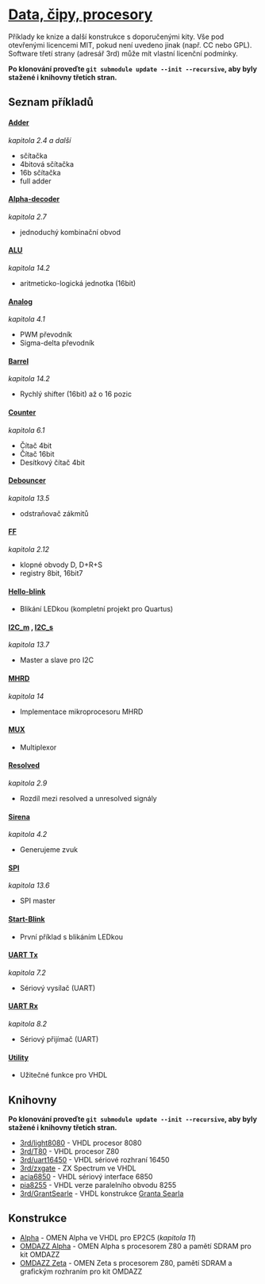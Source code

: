 # [Data, čipy, procesory](https://datacipy.cz/)

Příklady ke knize a další konstrukce s doporučenými kity. Vše pod otevřenými licencemi MIT, pokud není uvedeno jinak (např. CC nebo GPL). Software třetí strany (adresář 3rd) může mít vlastní licenční podmínky.

**Po klonování proveďte `git submodule update --init --recursive`, aby byly stažené i knihovny třetích stran.**

## Seznam příkladů

#### [Adder](./adder)

_kapitola 2.4 a další_

- sčítačka
- 4bitová sčítačka
- 16b sčítačka
- full adder

#### [Alpha-decoder](./alpha-decoder)

_kapitola 2.7_

- jednoduchý kombinační obvod

#### [ALU](./alu)

_kapitola 14.2_

- aritmeticko-logická jednotka (16bit)

#### [Analog](./analog)

_kapitola 4.1_

- PWM převodník
- Sigma-delta převodník

#### [Barrel](./barrel)

_kapitola 14.2_

- Rychlý shifter (16bit) až o 16 pozic

#### [Counter](./counter)

_kapitola 6.1_

- Čítač 4bit
- Čítač 16bit
- Desítkový čítač 4bit

#### [Debouncer](./debouncer)

_kapitola 13.5_

- odstraňovač zákmitů

#### [FF](./ff)

_kapitola 2.12_

- klopné obvody D, D+R+S
- registry 8bit, 16bit7

#### [Hello-blink](./hello-blink)

- Blikání LEDkou (kompletní projekt pro Quartus)

#### [I2C_m](./i2c_m) , [I2C_s](./i2c_s)

_kapitola 13.7_

- Master a slave pro I2C

#### [MHRD](./MHRD)

_kapitola 14_

- Implementace mikroprocesoru MHRD

#### [MUX](./mux)

- Multiplexor

#### [Resolved](./resolved)

_kapitola 2.9_

- Rozdíl mezi resolved a unresolved signály

#### [Sirena](./sirena)

_kapitola 4.2_

- Generujeme zvuk

#### [SPI](./spi)

_kapitola 13.6_

- SPI master

#### [Start-Blink](./start-blink)

- První příklad s blikáním LEDkou

#### [UART Tx](./uart-tx)

_kapitola 7.2_

- Sériový vysílač (UART)

#### [UART Rx](./uart-rx)

_kapitola 8.2_

- Sériový přijímač (UART)

#### [Utility](./utility)

- Užitečné funkce pro VHDL

## Knihovny

**Po klonování proveďte `git submodule update --init --recursive`, aby byly stažené i knihovny třetích stran.**

- [3rd/light8080](./3rd/light8080) - VHDL procesor 8080
- [3rd/T80](./3rd/T80) - VHDL procesor Z80
- [3rd/uart16450](./3rd/uart16450) - VHDL sériové rozhraní 16450
- [3rd/zxgate](./3rd/zxgate) - ZX Spectrum ve VHDL
- [acia6850](./acia6850) - VHDL sériový interface 6850
- [pia8255](./pia8255) - VHDL verze paralelního obvodu 8255
- [3rd/GrantSearle](./3rd/GrantSearle) - VHDL konstrukce [Granta Searla](https://searle.wales)

## Konstrukce

- [Alpha](./alpha) - OMEN Alpha ve VHDL pro EP2C5 (_kapitola 11_)
- [OMDAZZ Alpha](./omdazz-alpha) - OMEN Alpha s procesorem Z80 a pamětí SDRAM pro kit OMDAZZ
- [OMDAZZ Zeta](./omdazz-zeta) - OMEN Zeta s procesorem Z80, pamětí SDRAM a grafickým rozhraním pro kit OMDAZZ
